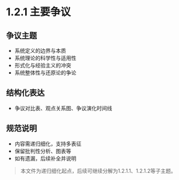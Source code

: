 # 1.2.1 主要争议

## 争议主题

- 系统定义的边界与本质
- 系统理论的科学性与适用性
- 形式化与经验主义的冲突
- 系统整体性与还原论的争论

## 结构化表达

- 争议对比表、观点关系图、争议演化时间线

## 规范说明

- 内容需递归细化，支持多表征
- 保留批判性分析、图表等
- 如有遗漏，后续补全并说明

> 本文件为递归细化起点，后续可继续分解为1.2.1.1、1.2.1.2等子主题。
